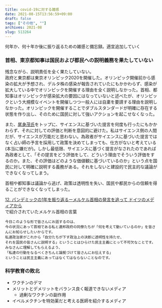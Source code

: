 ```yaml
---
title: covid-19に対する雑感
date: 2021-08-15T13:56:59+09:00
draft: false
tags: ["その他", ""]
archives: 2021-08
slug: 513264
---
```

何年か、何十年か後に振り返るための雑感と備忘録。適宜追加していく  
### 首相、東京都知事は国民および都民への説明義務を果たしていない
残念ながら、説明責任を全く果たしていない。  
政府と東京都は東京オリンピック2020を開催した。オリンピック開催前から感染の拡大が予想され、デルタ株の感染が報告されていたにもかかわらず、感染が拡大している中でオリンピックを開催する理由を全く説明しなかった。首相、都知事はオリンピックが感染拡大の要因にはなっていないと述べたが、オリンピックという大規模なイベントを開催しつつ一般人には自粛を要請する理由を説明しなかった。オリンピックを開催することでダブルスタンダードが明確に存在する状態を作り出し、そのために国民に対して強いアクションを起こせなくなった。  

また、[尾身茂氏](https://ja.wikipedia.org/wiki/%E5%B0%BE%E8%BA%AB%E8%8C%82)をトップに、サイエンスに基づいた提言を何度も行ったにもかかわらず、それに対しての評価と判断を意図的に避けた。私はサイエンス側の人間だが、サイエンスが万能だと思わない。為政者がサイエンスに基づいた提言ではなく占い師の予言を採用して政策を決めてしまっても、仕方がないと考えている(本当に嫌だが)。しかし最低限、サイエンスに基づく提言がなされたのであれば為政者として、「その提言をどう評価をして、どういう理由でそういう評価をするのか。また、その評価はどのような価値観に基づいているのか」という点を国民に対して明確に説明する義務がある。それをしないと建設的で民主的な議論ができなくなってしまう。  

首相や都知事は議論から逃げ、政策は透明性を失い、国民や都民からの信頼を得ることができなくなってしまった。

[12. パンデミックの1年を振り返るーメルケル首相の発言を追って
ドイツのメディアから](https://podcasts.apple.com/jp/podcast/%E3%83%89%E3%82%A4%E3%83%84%E3%81%AE%E3%83%A1%E3%83%87%E3%82%A3%E3%82%A2%E3%81%8B%E3%82%89/id1543543129?i=1000516544731)  
で紹介されていたメルケル首相の言葉
```
今日このような形で皆さんにお話するのは、
今の状況にあって首相である私と連邦政府の同僚たちが「何を考えて動いているのか」を皆さんにお知らせしたいからです。
私達政治家がこれから「自分たちが下す政治上の決断に透明性を持たせ、
それを国民の皆さんに説明する」ということはひらけた民主主義にとって不可欠なことです。
みなさんに理解してもらえるよう、
「私達の行動をなるべくきちんと論拠づけて皆さんにお伝えする」
ということは民主主義にあってはなくてはならないことなのです。
```

### 科学教育の敗北
- ワクチンのデマ
- メリットとデメリットをバランス良く報道できないメディア
  - 過剰なワクチンの副作用
- イベルメクチンを特効薬だと考える医師を紹介するメディア